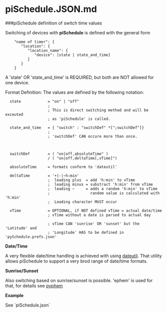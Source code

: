 piSchedule.JSON.md
===========

###piSchedule definition of switch time values

   Switching of devices with __piSchedule__ is defined with the general form

```
    "name of timer": {
       "location": {
          "location_name": {
             "device": [state | state_and_time]
          }
       }
    }

```
   A 'state' OR 'state_and_time' is REQUIRED, but both are NOT allowed for one device.
   
   
   Format Definition:  The values are defined by the following notation:



      state            = "on" | "off"
                       ;
                       ; This is direct switching method and will be exceuted 
                       ; as 'piSchedule' is called.

      state_and_time   = { "switch" : "switchDef" *[";switchDef"]}
                       ;
                       ; 'switchDef' CAN occure more than once.

 

      switchDef        = ( "on|off,absoluteTime" )
                       / ( "on|off,deltaTime[,vTime]")

      absoluteTime     = formats conform to 'dateutil'

      deltaTime        = '+|-|~h:min'
                       ;  leading plus  = add 'h:min' to vTime
                       ;  leading minus = substract 'h:min' from vTime
                       ;  leading ~     = adds a random 'h:min' to vTime
                       ;                  random value is calculated with 'h:min'
                       ;  Leading character MUST occur

      vTime            = OPTIONAL, if NOT defined vTime = actual date/time
                       ; vTime without a date is parsed to actual day

                       ; vTime CAN 'sunrise' OR 'sunset' but the 'Latitude' and
                       ; 'Longitude' HAS to be defined in 'pySchedule.prefs.json'



   __Date/Time__
   
   A very flexible date/time handling is achieved with using [dateutil](http://labix.org/python-dateutil/). That utility allows piSchedule to support a very brod range of date/time formats. 
   
   
   __Sunrise/Sunset__
   
   Also switching based on sunrise/sunset is possible. 'ephem' is used for that, for details see [pyphem](http://rhodesmill.org/pyephem/)
   
   
   __Example__
   
   See ´piSchedule.json´

